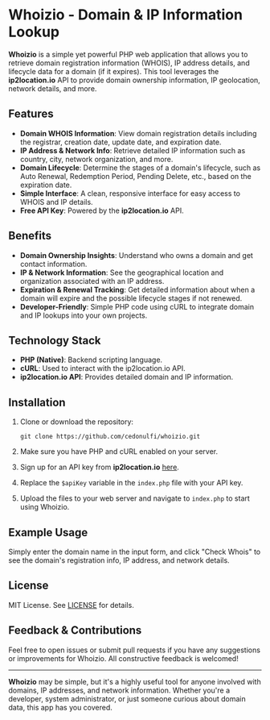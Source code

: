 # Whoizio - Domain & IP Information Lookup

**Whoizio** is a simple yet powerful PHP web application that allows you to retrieve domain registration information (WHOIS), IP address details, and lifecycle data for a domain (if it expires). This tool leverages the **ip2location.io** API to provide domain ownership information, IP geolocation, network details, and more.

## Features

- **Domain WHOIS Information**: View domain registration details including the registrar, creation date, update date, and expiration date.
- **IP Address & Network Info**: Retrieve detailed IP information such as country, city, network organization, and more.
- **Domain Lifecycle**: Determine the stages of a domain's lifecycle, such as Auto Renewal, Redemption Period, Pending Delete, etc., based on the expiration date.
- **Simple Interface**: A clean, responsive interface for easy access to WHOIS and IP details.
- **Free API Key**: Powered by the **ip2location.io** API.

## Benefits

- **Domain Ownership Insights**: Understand who owns a domain and get contact information.
- **IP & Network Information**: See the geographical location and organization associated with an IP address.
- **Expiration & Renewal Tracking**: Get detailed information about when a domain will expire and the possible lifecycle stages if not renewed.
- **Developer-Friendly**: Simple PHP code using cURL to integrate domain and IP lookups into your own projects.

## Technology Stack

- **PHP (Native)**: Backend scripting language.
- **cURL**: Used to interact with the ip2location.io API.
- **ip2location.io API**: Provides detailed domain and IP information.

## Installation

1. Clone or download the repository:

   ```
   git clone https://github.com/cedonulfi/whoizio.git
   ```

2. Make sure you have PHP and cURL enabled on your server.

3. Sign up for an API key from **ip2location.io** [here](https://www.ip2location.io/sign-up).

4. Replace the `$apiKey` variable in the `index.php` file with your API key.

5. Upload the files to your web server and navigate to `index.php` to start using Whoizio.

## Example Usage

Simply enter the domain name in the input form, and click "Check Whois" to see the domain's registration info, IP address, and network details.

## License

MIT License. See [LICENSE](LICENSE) for details.

## Feedback & Contributions

Feel free to open issues or submit pull requests if you have any suggestions or improvements for Whoizio. All constructive feedback is welcomed!

---

**Whoizio** may be simple, but it's a highly useful tool for anyone involved with domains, IP addresses, and network information. Whether you're a developer, system administrator, or just someone curious about domain data, this app has you covered.

